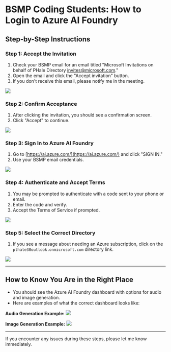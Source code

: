 # BSMP Coding Students: How to Login to Azure AI Foundry

## Step-by-Step Instructions

### Step 1: Accept the Invitation
1. Check your BSMP email for an email titled "Microsoft Invitations on behalf of PHale Directory <invites@microsoft.com>."
2. Open the email and click the "Accept invitation" button.
3. If you don't receive this email, please notify me in the meeting.

![](../../2025/media/azureaoai_access/aoai_access_01_invite.png)

### Step 2: Confirm Acceptance
1. After clicking the invitation, you should see a confirmation screen.
2. Click "Accept" to continue.

![](../../2025/media/azureaoai_access/aoai_access_02_accept.png)

### Step 3: Sign In to Azure AI Foundry
1. Go to [https://ai.azure.com/](https://ai.azure.com/) and click "SIGN IN."
2. Use your BSMP email credentials.

![](../../2025/media/azureaoai_access/aoai_access_03.png)

### Step 4: Authenticate and Accept Terms
1. You may be prompted to authenticate with a code sent to your phone or email.
2. Enter the code and verify.
3. Accept the Terms of Service if prompted.

![](../../2025/media/azureaoai_access/aoai_access_04.png)

### Step 5: Select the Correct Directory
1. If you see a message about needing an Azure subscription, click on the `plhale30outlook.onmicrosoft.com` directory link.

![](../../2025/media/azureaoai_access/aoai_access_05.png)

---

## How to Know You Are in the Right Place

- You should see the Azure AI Foundry dashboard with options for audio and image generation.
- Here are examples of what the correct dashboard looks like:

**Audio Generation Example:**
![](../../2025/media/azureaoai_access/aoai_access_08_audio_gen.png)

**Image Generation Example:**
![](../../2025/media/azureaoai_access/aoai_access_08_image_gen.png)

---

If you encounter any issues during these steps, please let me know immediately.